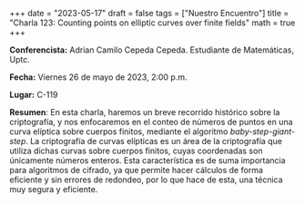 +++
date  = "2023-05-17"
draft = false
tags  = ["Nuestro Encuentro"]
title = "Charla 123: Counting points on elliptic curves over finite fields"
math  = true
+++

**Conferencista:** Adrian Camilo Cepeda Cepeda. Estudiante de Matemáticas, Uptc.

**Fecha:** Viernes 26 de mayo de 2023, 2:00 p.m.

**Lugar:** C-119

**Resumen**: En esta charla, haremos un breve recorrido histórico sobre la criptografía, y nos enfocaremos en el conteo de números de puntos en una curva elíptica sobre cuerpos finitos, mediante el algoritmo *baby-step-giant-step*. La criptografía de curvas elípticas es un área de la criptografía que utiliza dichas curvas sobre cuerpos finitos, cuyas coordenadas son únicamente números enteros. Esta característica es de suma importancia para algoritmos de cifrado, ya que permite hacer cálculos de forma eficiente y sin errores de redondeo, por lo que hace de esta, una técnica muy segura y eficiente. 
